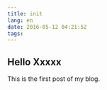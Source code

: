 ```yaml
---
title: init
lang: en
date: 2016-05-12 04:21:52
tags:
---
```


## Hello Xxxxx

This is the first post of my blog.

